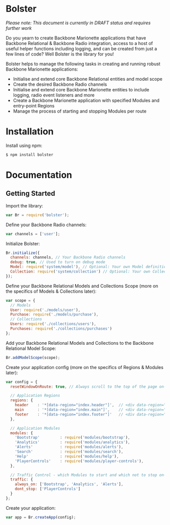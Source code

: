 Bolster
===

*Please note: This document is currently in DRAFT status and requires further work*

Do you yearn to create Backbone Marionette applications that have Backbone Relational & Backbone Radio integration, access to a host of useful helper functions including logging, and can be created from just a few lines of code? Well Bolster is the library for you! 

Bolster helps to manage the following tasks in creating and running robust Backbone Marionette applications:

* Initialise and extend core Backbone Relational entities and model scope
* Create the desired Backbone Radio channels
* Initialise and extend core Backbone Marionette entities to include logging, radio event listeners and more
* Create a Backbone Marionette application with specified Modules and entry-point Regions
* Manage the process of starting and stopping Modules per route

# Installation

Install using npm:

```javascript
$ npm install bolster
```

# Documentation

## Getting Started

Import the library:

```javascript
var Br = require('bolster');
```

Define your Backbone Radio channels:

```javascript
var channels = ['user'];
```

Initialize Bolster:

```javascript
Br.initialize({
  channels: channels, // Your Backbone Radio channels
  debug: true, // Used to turn on debug mode
  Model: require('system/model'), // Optional: Your own Model definition which will inherit all the properties of the Br Model definition
  Collection: require('system/collection') // Optional: Your own Collection definition which will inherit all the properties of the Br Collection definition
});
```

Define your Backbone Relational Models and Collections Scope (more on the specifics of Models & Collections later):

```javascript
var scope = {
  // Models
  User: require('./models/user'),
  Purchase: require('./models/purchase'),
  // Collections
  Users: require('./collections/users'),
  Purchases: require('./collections/purchases')
};
```

Add your Backbone Relational Models and Collections to the Backbone Relational Model Scope:

```javascript
Br.addModelScope(scope);
```

Create your application config (more on the specifics of Regions & Modules later):

```javascript
var config = {
  resetWindowOnRoute: true, // Always scroll to the top of the page on-route

  // Application Regions
  regions: {
    header    : '*[data-region="index.header"]',  // <div data-region="index.header"></div> in your HTML
    main      : '*[data-region="index.main"]',    // <div data-region="index.main"></div> in your HTML
    footer    : '*[data-region="index.footer"]'   // <div data-region="index.footer"></div> in your HTML
  },

  // Application Modules
  modules: {
    'Bootstrap'         : require('modules/bootstrap'),
    'Analytics'         : require('modules/analytics'),
    'Alerts'            : require('modules/alerts'),
    'Search'            : require('modules/search'),
    'Help'              : require('modules/help'),
    'PlayerControls'    : require('modules/player-controls'),
  },

  // Traffic Control - which Modules to start and which not to stop on-route
  traffic: {
    always_on: ['Bootstrap', 'Analytics', 'Alerts'],
    dont_stop: ['PlayerControls']
  }
};
```

Create your application:

```javascript
var app = Br.createApp(config);
```